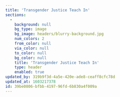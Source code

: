 ```yaml
---
title: 'Transgender Justice Teach In'
sections:
  -
    background: null
    bg_type: image
    bg_image: headers/blurry-background.jpg
    num_colors: 2
    from_color: null
    via_color: null
    to_color: null
    bg_color: null
    title: 'Transgender Justice Teach In'
    type: header
    enabled: true
updated_by: 319b9f3d-4a5e-420e-ade8-ceaff8cfc78d
updated_at: 1603217378
id: 39be0806-bfbb-4197-96fd-6b830a4f009a
---
```

